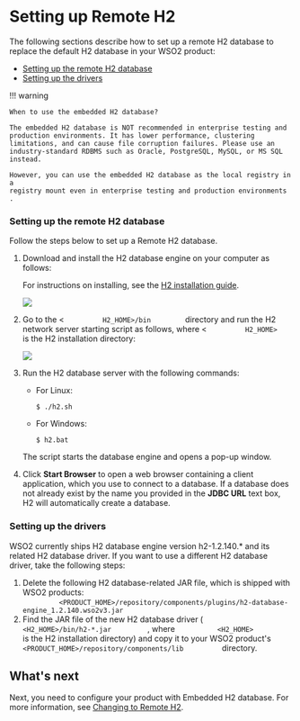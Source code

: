# Setting up Remote H2

The following sections describe how to set up a remote H2 database to
replace the default H2 database in your WSO2 product:

-   [Setting up the remote H2
    database](#SettingupRemoteH2-SettinguptheremoteH2database)
-   [Setting up the drivers](#SettingupRemoteH2-Settingupthedrivers)

!!! warning
    
    When to use the embedded H2 database?
    
    The embedded H2 database is NOT recommended in enterprise testing and
    production environments. It has lower performance, clustering
    limitations, and can cause file corruption failures. Please use an
    industry-standard RDBMS such as Oracle, PostgreSQL, MySQL, or MS SQL
    instead.
    
    However, you can use the embedded H2 database as the local registry in a
    registry mount even in enterprise testing and production environments .
    

### Setting up the remote H2 database

Follow the steps below to set up a Remote H2 database.

1.  Download and install the H2 database engine on your computer as
    follows:

    For instructions on installing, see the [H2 installation
    guide](http://www.h2database.com/html/quickstart.html).

    ![](../../assets/img/53125507/53287411.png)

2.  Go to the \< `          H2_HOME>/bin         ` directory and run the
    H2 network server starting script as follows, where \<
    `          H2_HOME>         ` is the H2 installation directory:  

    ![](../../assets/img/53125507/53287410.png)

3.  Run the H2 database server with the following commands:
    -   For Linux:  

            $ ./h2.sh

    <!-- -->

    -   For Windows:  

            $ h2.bat

    The script starts the database engine and opens a pop-up window.

4.  Click **Start Browser** to open a web browser containing a client
    application, which you use to connect to a database. If a database
    does not already exist by the name you provided in the **JDBC URL**
    text box, H2 will automatically create a database.

### Setting up the drivers

WSO2 currently ships H2 database engine version h2-1.2.140.\* and its
related H2 database driver. If you want to use a different H2 database
driver, take the following steps:

1.  Delete the following H2 database-related JAR file, which is shipped
    with WSO2 products:  
    `          <PRODUCT_HOME>/repository/components/plugins/h2-database-engine_1.2.140.wso2v3.jar         `
2.  Find the JAR file of the new H2 database driver (
    `           <H2_HOME>/bin/h2-*.jar          `, where
    `           <H2_HOME>          ` is the H2 installation directory)
    and copy it to your WSO2 product's
    `           <PRODUCT_HOME>/repository/components/lib          `
    directory.

## What's next

Next, you need to configure your product with Embedded H2 database. For
more information, see [Changing to Remote H2](../../administer/changing-to-remote-h2).
